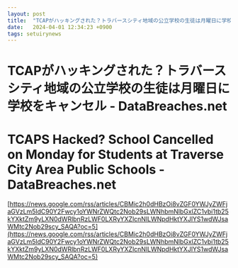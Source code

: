 ```yaml
---
layout: post
title:  "TCAPがハッキングされた？トラバースシティ地域の公立学校の生徒は月曜日に学校をキャンセル - DataBreaches.net"
date:   2024-04-01 12:34:23 +0900
tags: setuirynews 
---
```


# TCAPがハッキングされた？トラバースシティ地域の公立学校の生徒は月曜日に学校をキャンセル - DataBreaches.net



# TCAPS Hacked? School Cancelled on Monday for Students at Traverse City Area Public Schools - DataBreaches.net

[https://news.google.com/rss/articles/CBMic2h0dHBzOi8vZGF0YWJyZWFjaGVzLm5ldC90Y2Fwcy1oYWNrZWQtc2Nob29sLWNhbmNlbGxlZC1vbi1tb25kYXktZm9yLXN0dWRlbnRzLWF0LXRyYXZlcnNlLWNpdHktYXJlYS1wdWJsaWMtc2Nob29scy_SAQA?oc=5](https://news.google.com/rss/articles/CBMic2h0dHBzOi8vZGF0YWJyZWFjaGVzLm5ldC90Y2Fwcy1oYWNrZWQtc2Nob29sLWNhbmNlbGxlZC1vbi1tb25kYXktZm9yLXN0dWRlbnRzLWF0LXRyYXZlcnNlLWNpdHktYXJlYS1wdWJsaWMtc2Nob29scy_SAQA?oc=5)

